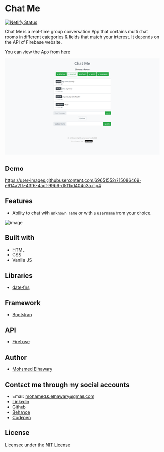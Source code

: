 # Chat Me

[![Netlify Status](https://api.netlify.com/api/v1/badges/6e0b79cd-da3d-4f98-8781-94a39e6788f7/deploy-status)](https://app.netlify.com/sites/chatme14/deploys)

Chat Me is a real-time group conversation App that contains multi chat rooms in different categories & fields that match your interest. It depends on the API of Firebase website.
  
You can view the App from [here](https://chatme14.netlify.app/)

![Screenshot](preview.png)

## Demo

https://user-images.githubusercontent.com/69651552/215086469-e914a2f5-43f6-4acf-99b6-d511bd404c3a.mp4

## Features  

- Ability to chat with `unknown name` or with a `username` from your choice.  

![image](https://user-images.githubusercontent.com/69651552/94999318-d4f6d680-05b8-11eb-8c22-abf4ba03d226.png)

## Built with

* HTML
* CSS
* Vanilla JS  

## Libraries  

* [date-fns](https://date-fns.org/)  

## Framework

* [Bootstrap](https://getbootstrap.com/)  

## API  

* [Firebase](https://firebase.google.com/)  

## Author

* [Mohamed Elhawary](https://www.linkedin.com/in/mohamed-elhawary14/)

## Contact me through my social accounts

* Email: mohamed.k.elhawary@gmail.com
* [Linkedin](https://www.linkedin.com/in/mohamed-elhawary14/)
* [Github](https://github.com/Mohamed-Elhawary)  
* [Behance](https://www.behance.net/mohamed-elhawary14)
* [Codepen](https://codepen.io/Mohamed-ElHawary) 

## License

Licensed under the [MIT License](LICENSE)
